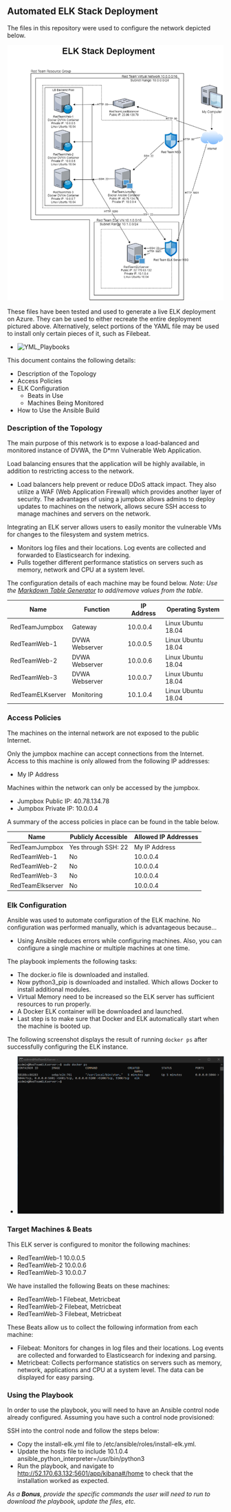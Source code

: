 ## Automated ELK Stack Deployment

The files in this repository were used to configure the network depicted below.

![Images\ELK_Stack_Deployment.png](Images\ELK_Stack_Deployment.png)

These files have been tested and used to generate a live ELK deployment on Azure. They can be used to either recreate the entire deployment pictured above. Alternatively, select portions of the YAML file may be used to install only certain pieces of it, such as Filebeat.

- ![YML_Playbooks](/YML_Playbooks/)

This document contains the following details:
- Description of the Topology
- Access Policies
- ELK Configuration
  - Beats in Use
  - Machines Being Monitored
- How to Use the Ansible Build


### Description of the Topology

The main purpose of this network is to expose a load-balanced and monitored instance of DVWA, the D*mn Vulnerable Web Application.

Load balancing ensures that the application will be highly available, in addition to restricting access to the network.
- Load balancers help prevent or reduce DDoS attack impact. They also utilize a WAF (Web Application Firewall) which provides another layer of security. The advantages of using a jumpbox allows admins to deploy updates to machines on the network, allows secure SSH access to manage machines and servers on the network.

Integrating an ELK server allows users to easily monitor the vulnerable VMs for changes to the filesystem and system metrics.
- Monitors log files and their locations. Log events are collected and forwarded to Elasticsearch for indexing.
- Pulls together different performance statistics on servers such as memory, network and CPU at a system level.

The configuration details of each machine may be found below.
_Note: Use the [Markdown Table Generator](http://www.tablesgenerator.com/markdown_tables) to add/remove values from the table_.

| Name             | Function       | IP Address | Operating System   |
|------------------|----------------|------------|--------------------|
| RedTeamJumpbox   | Gateway        | 10.0.0.4   | Linux Ubuntu 18.04 |
| RedTeamWeb-1     | DVWA Webserver | 10.0.0.5   | Linux Ubuntu 18.04 |
| RedTeamWeb-2     | DVWA Webserver | 10.0.0.6   | Linux Ubuntu 18.04 |
| RedTeamWeb-3     | DVWA Webserver | 10.0.0.7   | Linux Ubuntu 18.04 |
| RedTeamELKserver | Monitoring     | 10.1.0.4   | Linux Ubuntu 18.04 |

### Access Policies

The machines on the internal network are not exposed to the public Internet. 

Only the jumpbox machine can accept connections from the Internet. Access to this machine is only allowed from the following IP addresses:
- My IP Address

Machines within the network can only be accessed by the jumpbox.
- Jumpbox Public IP: 40.78.134.78
- Jumpbox Private IP: 10.0.0.4

A summary of the access policies in place can be found in the table below.

| Name             | Publicly Accessible | Allowed IP Addresses |
|------------------|---------------------|----------------------|
| RedTeamJumpbox   | Yes through SSH: 22 | My IP Address        |
| RedTeamWeb-1     | No                  | 10.0.0.4             |
| RedTeamWeb-2     | No                  | 10.0.0.4             |
| RedTeamWeb-3     | No                  | 10.0.0.4             |
| RedTeamElkserver | No                  | 10.0.0.4             |

### Elk Configuration

Ansible was used to automate configuration of the ELK machine. No configuration was performed manually, which is advantageous because...
- Using Ansible reduces errors while configuring machines. Also, you can configure a single machine or multiple machines at one time.

The playbook implements the following tasks:
- The docker.io file is downloaded and installed.
- Now python3_pip is downloaded and installed. Which allows Docker to install additional modules.
- Virtual Memory need to be increased so the ELK server has sufficient resources to run properly.
- A Docker ELK container will be downloaded and launched.
- Last step is to make sure that Docker and ELK automatically start when the machine is booted up.

The following screenshot displays the result of running `docker ps` after successfully configuring the ELK instance.

- ![Images\ELK_VM_Docker.PNG](Images\ELK_VM_Docker.PNG)

### Target Machines & Beats
This ELK server is configured to monitor the following machines:
- RedTeamWeb-1 10.0.0.5
- RedTeamWeb-2 10.0.0.6
- RedTeamWeb-3 10.0.0.7

We have installed the following Beats on these machines:
- RedTeamWeb-1 Filebeat, Metricbeat
- RedTeamWeb-2 Filebeat, Metricbeat
- RedTeamWeb-3 Filebeat, Metricbeat

These Beats allow us to collect the following information from each machine:
- Filebeat: Monitors for changes in log files and their locations. Log events are collected and forwarded to Elasticsearch for indexing and parsing.
- Metricbeat: Collects performance statistics on servers such as memory, network, applications and CPU at a system level. The data can be displayed for easy parsing.

### Using the Playbook
In order to use the playbook, you will need to have an Ansible control node already configured. Assuming you have such a control node provisioned: 

SSH into the control node and follow the steps below:
- Copy the install-elk.yml file to /etc/ansible/roles/install-elk.yml.
- Update the hosts file to include 10.1.0.4 ansible_python_interpreter=/usr/bin/python3
- Run the playbook, and navigate to http://52.170.63.132:5601/app/kibana#/home to check that the installation worked as expected.

_As a **Bonus**, provide the specific commands the user will need to run to download the playbook, update the files, etc._
